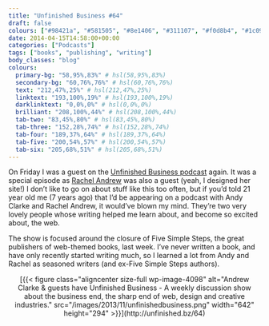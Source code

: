 ```yaml
---
title: "Unfinished Business #64"
draft: false
colours: ["#98421a", "#581505", "#8e1406", "#311107", "#f0d8b4", "#1c0903", "#d5c9bf"]
date: 2014-04-15T14:58:00+00:00
categories: ["Podcasts"]
tags: ["books", "publishing", "writing"]
body_classes: "blog"
colours:
  primary-bg: "58,95%,83%" # hsl(58,95%,83%)
  secondary-bg: "60,76%,76%" # hsl(60,76%,76%)
  text: "212,47%,25%" # hsl(212,47%,25%)
  linktext: "193,100%,19%" # hsl(193,100%,19%)
  darklinktext: "0,0%,0%" # hsl(0,0%,0%)
  brilliant: "208,100%,44%" # hsl(208,100%,44%)
  tab-two: "83,45%,80%" # hsl(83,45%,80%)
  tab-three: "152,28%,74%" # hsl(152,28%,74%)
  tab-four: "189,37%,64%" # hsl(189,37%,64%)
  tab-five: "200,54%,57%" # hsl(200,54%,57%)
  tab-six: "205,68%,51%" # hsl(205,68%,51%)
---
```


On Friday I was a guest on the [Unfinished Business podcast](http://unfinished.bz/64) again. It was a special episode as [Rachel Andrew](http://rachelandrew.co.uk) was also a guest (yeah, I designed her site!) I don’t like to go on about stuff like this too often, but if you’d told 21 year old me (7 years ago) that I’d be appearing on a podcast with Andy Clarke and Rachel Andrew, it would’ve blown my mind. They’re two very lovely people whose writing helped me learn about, and become so excited about, the web.

The show is focused around the closure of Five Simple Steps, the great publishers of web-themed books, last week. I’ve never written a book, and have only recently started writing much, so I learned a lot from Andy and Rachel as seasoned writers (and ex-Five Simple Steps authors).

<p style="text-align: center;">[{{< figure class="aligncenter size-full wp-image-4098" alt="Andrew Clarke &amp; guests have Unfinished Business - A weekly discussion show about the business end, the sharp end of web, design and creative industries." src="/images/2013/11/unfinishedbusiness.png" width="642" height="294" >}}](http://unfinished.bz/64)</p>
